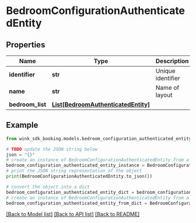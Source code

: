 # BedroomConfigurationAuthenticatedEntity


## Properties

Name | Type | Description | Notes
------------ | ------------- | ------------- | -------------
**identifier** | **str** | Unique identifier | 
**name** | **str** | Name of layout | 
**bedroom_list** | [**List[BedroomAuthenticatedEntity]**](BedroomAuthenticatedEntity.md) |  | 

## Example

```python
from wink_sdk_booking.models.bedroom_configuration_authenticated_entity import BedroomConfigurationAuthenticatedEntity

# TODO update the JSON string below
json = "{}"
# create an instance of BedroomConfigurationAuthenticatedEntity from a JSON string
bedroom_configuration_authenticated_entity_instance = BedroomConfigurationAuthenticatedEntity.from_json(json)
# print the JSON string representation of the object
print(BedroomConfigurationAuthenticatedEntity.to_json())

# convert the object into a dict
bedroom_configuration_authenticated_entity_dict = bedroom_configuration_authenticated_entity_instance.to_dict()
# create an instance of BedroomConfigurationAuthenticatedEntity from a dict
bedroom_configuration_authenticated_entity_from_dict = BedroomConfigurationAuthenticatedEntity.from_dict(bedroom_configuration_authenticated_entity_dict)
```
[[Back to Model list]](../README.md#documentation-for-models) [[Back to API list]](../README.md#documentation-for-api-endpoints) [[Back to README]](../README.md)


